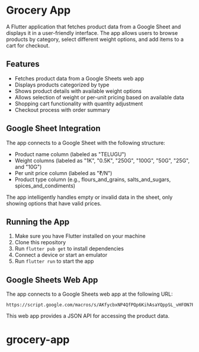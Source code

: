 # Grocery App

A Flutter application that fetches product data from a Google Sheet and displays it in a user-friendly interface. The app allows users to browse products by category, select different weight options, and add items to a cart for checkout.

## Features

- Fetches product data from a Google Sheets web app
- Displays products categorized by type
- Shows product details with available weight options
- Allows selection of weight or per-unit pricing based on available data
- Shopping cart functionality with quantity adjustment
- Checkout process with order summary

## Google Sheet Integration

The app connects to a Google Sheet with the following structure:

- Product name column (labeled as "TELUGU")
- Weight columns (labeled as "1K", "0.5K", "250G", "100G", "50G", "25G", and "10G")
- Per unit price column (labeled as "₹/N")
- Product type column (e.g., flours_and_grains, salts_and_sugars, spices_and_condiments)

The app intelligently handles empty or invalid data in the sheet, only showing options that have valid prices.

## Running the App

1. Make sure you have Flutter installed on your machine
2. Clone this repository
3. Run `flutter pub get` to install dependencies
4. Connect a device or start an emulator
5. Run `flutter run` to start the app

## Google Sheets Web App

The app connects to a Google Sheets web app at the following URL:

```
https://script.google.com/macros/s/AKfycbxNP4QfPQp6KihAsaYQppSL_vHFON7P0ngpKdWkNFRWBnjLzxBpwq13qSrWVG5CLYfAcg/exec
```

This web app provides a JSON API for accessing the product data.
# grocery-app
